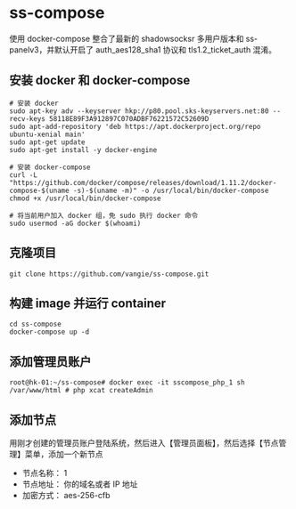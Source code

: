 # ss-compose

使用 docker-compose 整合了最新的 shadowsocksr 多用户版本和 ss-panelv3，并默认开启了 auth_aes128_sha1 协议和 tls1.2_ticket_auth 混淆。

## 安装 docker 和 docker-compose

```
# 安装 docker
sudo apt-key adv --keyserver hkp://p80.pool.sks-keyservers.net:80 --recv-keys 58118E89F3A912897C070ADBF76221572C52609D
sudo apt-add-repository 'deb https://apt.dockerproject.org/repo ubuntu-xenial main'
sudo apt-get update
sudo apt-get install -y docker-engine

# 安装 docker-compose
curl -L "https://github.com/docker/compose/releases/download/1.11.2/docker-compose-$(uname -s)-$(uname -m)" -o /usr/local/bin/docker-compose
chmod +x /usr/local/bin/docker-compose

# 将当前用户加入 docker 组，免 sudo 执行 docker 命令
sudo usermod -aG docker $(whoami)
```

## 克隆项目

```
git clone https://github.com/vangie/ss-compose.git
```

## 构建 image 并运行 container

```
cd ss-compose
docker-compose up -d
```
## 添加管理员账户

```
root@hk-01:~/ss-compose# docker exec -it sscompose_php_1 sh
/var/www/html # php xcat createAdmin
```

## 添加节点
用刚才创建的管理员账户登陆系统，然后进入【管理员面板】，然后选择【节点管理】菜单，添加一个新节点

* 节点名称： 1
* 节点地址： 你的域名或者 IP 地址
* 加密方式： aes-256-cfb
